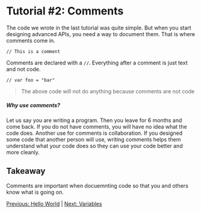 # Tutorial #2: Comments

The code we wrote in the last tutorial was quite simple. But when you start designing advanced APIs, you need a way to document them. That is where comments come in.

```
// This is a comment
```

Comments are declared with a `//`. Everything after a comment is just text and not code.

```
// var foo = "bar"
```
> The above code will not do anything because comments are not code

##### Why use comments?

Let us say you are writing a program. Then you leave for 6 months and come back. If you do not have comments, you will have no idea what the code does. Another use for comments is collaboration. If you designed some code that another person will use, writing comments helps them understand what your code does so they can use your code better and more cleanly.

## Takeaway

Comments are important when docuemnting code so that you and others know what is going on.

[Previous: Hello World](https://github.com/SafelySwift/Swizzle/edit/master/Tutorials/Hello%20World%20(%231).md) | [Next: Variables](https://github.com/SafelySwift/Swizzle/blob/master/Tutorials/Variables%20(%233).md)
